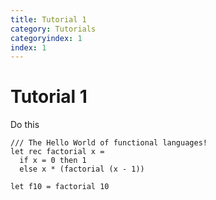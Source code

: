 ```yaml
---
title: Tutorial 1
category: Tutorials
categoryindex: 1
index: 1
---
```


# Tutorial 1


Do this


    /// The Hello World of functional languages!
    let rec factorial x = 
      if x = 0 then 1 
      else x * (factorial (x - 1))

    let f10 = factorial 10
